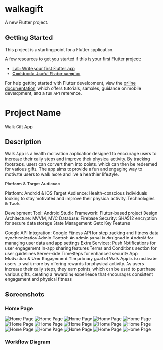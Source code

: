 # walkagift

A new Flutter project.

## Getting Started

This project is a starting point for a Flutter application.

A few resources to get you started if this is your first Flutter project:

- [Lab: Write your first Flutter app](https://docs.flutter.dev/get-started/codelab)
- [Cookbook: Useful Flutter samples](https://docs.flutter.dev/cookbook)

For help getting started with Flutter development, view the
[online documentation](https://docs.flutter.dev/), which offers tutorials,
samples, guidance on mobile development, and a full API reference.
# Project Name
Walk Gift App
## Description
Walk App is a health motivation application designed to encourage users to increase their daily steps
and improve their physical activity. 
By tracking footsteps, users can convert them into points, which can then be redeemed for various gifts. 
The app aims to provide a fun and engaging way to motivate users to walk more and live a healthier lifestyle.

Platform & Target Audience

Platform: Android & iOS
Target Audience: Health-conscious individuals looking to stay motivated and improve their physical activity.
Technologies & Tools

Development Tool: Android Studio
Framework: Flutter-based project
Design Architecture: MVVM, MVC
Database: Firebase
Security: SHA512 encryption for secure data storage
State Management: Getx
Key Features

Google API Integration: Google Fitness API for step tracking and fitness data synchronization
Admin Control: An admin panel is designed in Android for managing user data and app settings
Extra Services:
Push Notifications for user engagement
In-app sharing features
Terms and Conditions section for user guidelines
Server-side TimeSteps for enhanced security
App Motivation & User Engagement
The primary goal of Walk App is to motivate users to walk more by offering rewards for physical activity.
As users increase their daily steps, they earn points, which can be used to purchase various gifts, 
creating a rewarding experience that encourages consistent engagement and physical fitness.
## Screenshots
### Home Page
![Home Page](images/pic1.jpeg)
![Home Page](images/pic2.jpeg)
![Home Page](images/pic3.jpeg)
![Home Page](images/pic4.jpeg)
![Home Page](images/pic5.jpeg)
![Home Page](images/pic6.jpeg)
![Home Page](images/pic7.jpeg)
![Home Page](images/pic8.jpeg)
![Home Page](images/pic9.jpeg)
![Home Page](images/pic10.jpeg)
![Home Page](images/pic11.jpeg)
![Home Page](images/pic12.jpeg)
![Home Page](images/pic13.jpeg)
![Home Page](images/pic14.jpeg)
![Home Page](images/pic15.jpeg)



### Workflow Diagram

[//]: # (![Workflow Diagram]&#40;images/workflow-diagram.png&#41;)